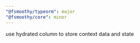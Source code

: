 ```yaml
---
"@fsmoothy/typeorm": major
"@fsmoothy/core": minor
---
```


use hydrated column to store context data and state
